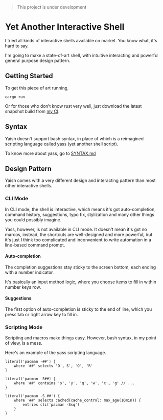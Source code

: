 > This project is under development

# Yet Another Interactive Shell

I tried all kinds of interactive shells available on market.
You know what, it's hard to say.

I'm going to make a state-of-art shell, with intuitive interacting
and powerful general purpose design pattern. 

## Getting Started

To get this piece of art running, 
```shell
cargo run
```

Or for those who don't know rust very well, just download
the latest snapshot build from 
[my CI](https://build.zhufucdev.com/job/yaish/).

## Syntax

Yaish doesn't support bash syntax, in place of which is a
reimagined scripting language called yass (yet another shell script).

To know more about yass, go to [SYNTAX.md](SYNTAX.md)

## Design Pattern
Yaish comes with a very different design and interacting pattern than most
other interactive shells.

### CLI Mode

In CLI mode, the shell is interactive, which means it's got auto-completion,
command history, suggestions, typo fix, stylization and many other things you
could possibly imagine.

Yass, however, is not available in CLI mode. It doesn't mean it's got no marcos,
instead, the shortcuts are well-designed and more powerful, but it's just
I think too complicated and inconvenient to write automation in a line-based
command prompt.

#### Auto-completion

The completion suggestions stay sticky to the screen bottom, each ending with
a number indicator.

It's basically an input method logic, where you choose items to fill in within
number keys row.

#### Suggestions

The first option of auto-completion is sticky to the end of line, which you
press tab or right arrow key to fill in.

### Scripting Mode

Scripting and macros make things easy. However, bash syntax, in my point of view,
is a mess.

Here's an example of the yass scripting language.
```yass
literal('pacman -##') {
    where '##' selects 'D', S', 'Q', 'R'
}

literal('pacman -S##) {
    where '##' contains 's', 'y', 'q', 'w', 'c', 'g' // ...
}

literal('pacman -S ##') {
    where '##' selects cached(cache_control: max_age(10min)) {
        entries cli('pacman -Ssq')
    }
}
```